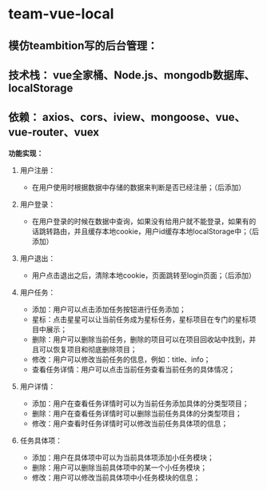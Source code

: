 # team-vue-local

## 模仿teambition写的后台管理：

**技术栈：** vue全家桶、Node.js、mongodb数据库、localStorage
----------
**依赖：** axios、cors、iview、mongoose、vue、vue-router、vuex
----------
**功能实现：**
1. 用户注册：
     - 在用户使用时根据数据中存储的数据来判断是否已经注册；（后添加）

2. 用户登录：
     - 在用户登录的时候在数据中查询，如果没有给用户就不能登录，如果有的话跳转路由，并且缓存本地cookie，用户id缓存本地localStorage中；（后添加）

3. 用户退出：
     - 用户点击退出之后，清除本地cookie，页面跳转至login页面；（后添加）

4. 用户任务：
      - 添加：用户可以点击添加任务按钮进行任务添加；
      - 星标：点击星星可以让当前任务成为星标任务，星标项目在专门的星标项目中展示；
      - 删除：用户可以删除当前任务，删除的项目可以在项目回收站中找到，并且可以恢复项目和彻底删除项目；
      - 修改：用户可以修改当前任务的信息，例如：title、info；
      - 查看任务详情：用户可以点击当前任务查看当前任务的具体情况；

5. 用户详情：
      - 添加：用户在查看任务详情时可以为当前任务添加具体的分类型项目；
      - 删除：用户在查看任务详情时可以删除当前任务具体的分类型项目；
      - 修改：用户查看时任务详情时可以修改当前任务具体项的信息；

6. 任务具体项：
      - 添加：用户在具体项中可以为当前具体项添加小任务模块；
      - 删除：用户可以删除当前具体项中的某一个小任务模块；
      - 修改：用户可以修改当前具体项中小任务模块的信息；
